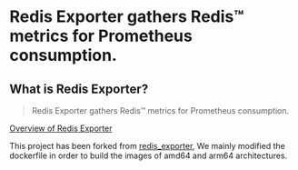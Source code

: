 # Redis Exporter gathers Redis™ metrics for Prometheus consumption.

## What is Redis Exporter?

> Redis Exporter gathers Redis&trade; metrics for Prometheus consumption.

[Overview of Redis Exporter](https://github.com/drycc-addons/containers/containers/redis-exporter)

This project has been forked from [redis_exporter](https://github.com/oliver006/redis_exporter),  We mainly modified the dockerfile in order to build the images of amd64 and arm64 architectures. 

